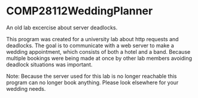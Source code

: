 # COMP28112WeddingPlanner
An old lab excercise about server deadlocks.

This program was created for a university lab about http requests and deadlocks. The goal is to communicate with a web server to make a wedding appointment, which consists of both a hotel and a band. Because multiple bookings were being made at once by other lab members avoiding deadlock situations was important.

Note: Because the server used for this lab is no longer reachable this program can no longer book anything. Please look elsewhere for your wedding needs.
